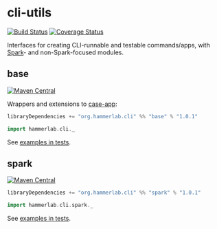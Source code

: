 # cli-utils

[![Build Status](https://travis-ci.org/hammerlab/cli-utils.svg?branch=master)](https://travis-ci.org/hammerlab/spark-commands)
[![Coverage Status](https://coveralls.io/repos/github/hammerlab/spark-commands/badge.svg)](https://coveralls.io/github/hammerlab/spark-commands)

Interfaces for creating CLI-runnable and testable commands/apps, with [Spark](http://spark.apache.org/)- and non-Spark-focused modules.

## base
[![Maven Central](https://img.shields.io/maven-central/v/org.hammerlab.cli/base_2.12.svg?maxAge=600)](http://search.maven.org/#search%7Cga%7C1%7Chammerlab.cli%20base)

Wrappers and extensions to [case-app]:

```scala
libraryDependencies += "org.hammerlab.cli" %% "base" % "1.0.1"
```

```scala
import hammerlab.cli._
```

See [examples in tests](base/src/test/scala/org/hammerlab/cli/base/app/IndexingAppTest.scala).

## spark
[![Maven Central](https://img.shields.io/maven-central/v/org.hammerlab.cli/spark_2.11.svg?maxAge=600)](http://search.maven.org/#search%7Cga%7C1%7Chammerlab.cli%20spark)


```scala
libraryDependencies += "org.hammerlab.cli" %% "spark" % "1.0.1"
```

```scala
import hammerlab.cli.spark._
```

See [examples in tests](spark/src/test/scala/org/hammerlab/cli/spark/SumNumbersTest.scala).


[case-app]: https://github.com/alexarchambault/case-app
